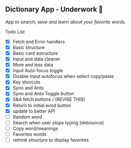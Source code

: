 ## Dictionary App - Underwork 🚧

*App to search, save and learn about your favorite words.*

Todo List

- [x] Fetch and Error handlers
- [x] Basic structure
- [x] Basic card estructure
- [x] Input and data cleaner
- [x] More and less data
- [x] Input Auto-focus toggle
- [x] Disable input autofocus when select copy/paste
- [x] Key shorcuts
- [x] Syno and Anto
- [x] Syno and Anto Toggle button
- [x] S&A fetch buttons / (REVISE THIS)
- [x] Return to initial word button
- [x] update to better API
- [ ] Random word
- [ ] Search when user stops typing (debounce)
- [ ] Copy word/meanings
- [ ] Favorites words
- [ ] rethink structure to display favorites
